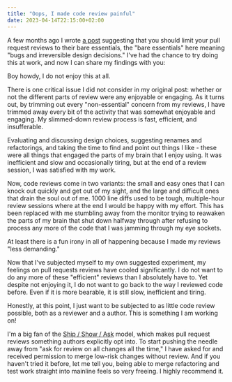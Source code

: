 ```yaml
---
title: "Oops, I made code review painful"
date: 2023-04-14T22:15:00+02:00
---
```


A few months ago I wrote [a post](https://www.cvennevik.no/post/code-reviews-are-overloaded/) suggesting that you should limit your pull request reviews to their bare essentials, the "bare essentials" here meaning "bugs and irreversible design decisions." I've had the chance to try doing this at work, and now I can share my findings with you:

Boy howdy, I do not enjoy this at all.

There is one critical issue I did not consider in my original post: whether or not the different parts of review were any enjoyable or engaging. As it turns out, by trimming out every "non-essential" concern from my reviews, I have trimmed away every bit of the activity that was somewhat enjoyable and engaging. My slimmed-down review process is fast, efficient, and insufferable.

Evaluating and discussing design choices, suggesting renames and refactorings, and taking the time to find and point out things I like - these were all things that engaged the parts of my brain that I enjoy using. It was inefficient and slow and occasionally tiring, but at the end of a review session, I was satisfied with my work.

Now, code reviews come in two variants: the small and easy ones that I can knock out quickly and get out of my sight, and the large and difficult ones that drain the soul out of me. 1000 line diffs used to be tough, multiple-hour review sessions where at the end I would be happy with my effort. This has been replaced with me stumbling away from the monitor trying to reawaken the parts of my brain that shut down halfway through after refusing to process any more of the code that I was jamming through my eye sockets.

At least there is a fun irony in all of happening because I made my reviews "less demanding."

Now that I've subjected myself to my own suggested experiment, my feelings on pull requests reviews have cooled significantly. I do not want to do any more of these "efficient" reviews than I absolutely have to. Yet despite not enjoying it, I do not want to go back to the way I reviewed code before. Even if it is more bearable, it is still slow, inefficient and tiring.

Honestly, at this point, I just want to be subjected to as little code review possible, both as a reviewer and a author. This is something I am working on!

I'm a big fan of the [Ship / Show / Ask](https://martinfowler.com/articles/ship-show-ask.html) model, which makes pull request reviews something authors explicitly opt into. To start pushing the needle away from "ask for review on all changes all the time," I have asked for and received permission to merge low-risk changes without review. And if you haven't tried it before, let me tell you, being able to merge refactoring and test work straight into mainline feels so very freeing. I highly recommend it.
